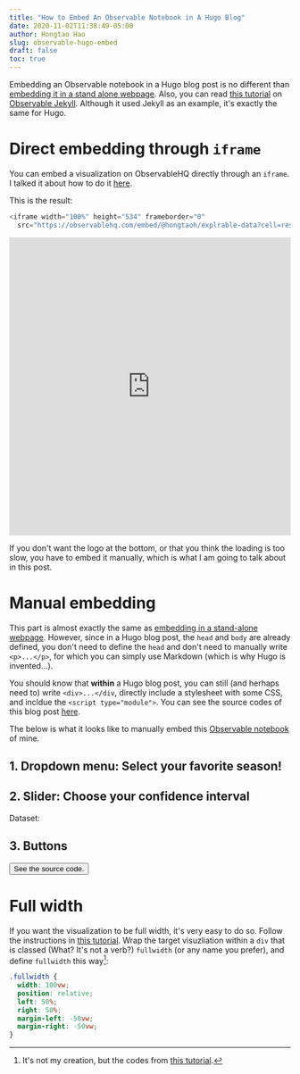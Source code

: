 ```yaml
---
title: "How to Embed An Observable Notebook in A Hugo Blog"
date: 2020-11-02T11:38:49-05:00
author: Hongtao Hao
slug: observable-hugo-embed
draft: false
toc: true
---
```

Embedding an Observable notebook in a Hugo blog post is no different than [embedding it in a stand alone webpage](/en/2020/11/02/exporting-observable-notebook/). Also, you can read [this tutorial](https://visionscarto.net/observable-jekyll/) on [Observable Jekyll](https://visionscarto.net/observable-jekyll/). Although it used Jekyll as an example, it's exactly the same for Hugo. 

# Direct embedding through `iframe`

You can embed a visualization on ObservableHQ directly through an `iframe`. I talked it about how to do it [here](en/2020/11/02/exporting-observable-notebook/#embed-directly-via-iframe).

This is the result:

```js
<iframe width="100%" height="534" frameborder="0"
  src="https://observablehq.com/embed/@hongtaoh/explrable-data?cell=reset&cell=add&cell=D_chart"></iframe>
```
<iframe width="100%" height="534" frameborder="0"
  src="https://observablehq.com/embed/@hongtaoh/explrable-data?cell=reset&cell=add&cell=D_chart"></iframe>

If you don't want the logo at the bottom, or that you think the loading is too slow, you have to embed it manually, which is what I am going to talk about in this post. 

# Manual embedding

This part is almost exactly the same as [embedding in a stand-alone webpage](en/2020/11/02/exporting-observable-notebook/#embed-manually). However, since in a Hugo blog post, the `head` and `body` are already defined, you don't need to define the `head` and don't need to manually write `<p>...</p>`, for which you can simply use Markdown (which is why Hugo is invented...).

You should know that **within** a Hugo blog post, you can still (and herhaps need to) write `<div>...</div`, directly include a stylesheet with some CSS, and incldue the `<script type="module">`. You can see the source codes of this blog post [here]().

The below is what it looks like to manually embed this [Observable notebook](https://observablehq.com/@hongtaoh/explrable-data) of mine. 

## 1. Dropdown menu: Select your favorite season!

<div>
      <div id="viewof-season"></div>
      <div id="TimeSeason"></div>
</div>

## 2. Slider: Choose your confidence interval

<div>
      <div id="viewof-CI"></div>
      Dataset: <div id="dataset"></div>
      <div id="CIbody"></div>
</div>

## 3. Buttons

<div>
      <div id="add"></div>
      <div id="reset"></div>
      <div id="chart"></div>
      <button type="button" onclick="window.location.href='https://observablehq.com/@hongtaoh/explrable-data#D_chart';">See the source code.</button>
</div>

# Full width

If you want the visualization to be full width, it's very easy to do so. Follow the instructions in [this tutorial](https://visionscarto.net/observable-jekyll/). Wrap the target visuzliation within a `div` that is classed (What? It's not a verb?) `fullwidth` (or any name you prefer), and define `fullwidth` this way[^1]:

```css
.fullwidth {
  width: 100vw;
  position: relative;
  left: 50%;
  right: 50%;
  margin-left: -50vw;
  margin-right: -50vw;
}
```

[^1]: It's not my creation, but the codes from [this tutorial](https://visionscarto.net/observable-jekyll/).

<style>
 #chart,
 #add,
 #reset {
        margin-bottom: 10px;
      }
</style>


<script type="module">
      import {Runtime, Inspector} from "https://cdn.jsdelivr.net/npm/@observablehq/runtime@4/dist/runtime.js";
      import notebook from "https://api.observablehq.com/@hongtaoh/explrable-data.js?v=3";

      function render(_node, value) {
        if (!(value instanceof Element)) {
          const el = document.createElement("span");
          el.innerHTML = value;
          value = el;
        }
        if (_node.firstChild !== value) {
          if (_node.firstChild) {
            while (_node.lastChild !== _node.firstChild) _node.removeChild(_node.lastChild);
            _node.replaceChild(value, _node.firstChild);
          } else {
            _node.appendChild(value);
          }
        }
      }
      
      const renders = {
      	"viewof season": "#viewof-season",
        "TimeSeason": "#TimeSeason",
        "viewof CI": "#viewof-CI",
        "CIbody": "#CIbody",
        "dataset": "#dataset",
        "reset": "#reset",
        "add": "#add",
        "D_chart": "#chart",
      }

      
      const runtime = new Runtime();
      const main = runtime.module(notebook, name => {
        const selector = renders[name];
        if (selector) {
          return {fulfilled: (value) => render(document.querySelector(selector), value)}
        } else {
          return true;
        }
      });
      
  	</script>
